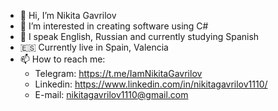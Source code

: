 - 👋 Hi, I’m Nikita Gavrilov
- 👀 I’m interested in creating software using C#
- 📖 I speak English, Russian and currently studying Spanish
- 🇪🇸 Currently live in Spain, Valencia
- 📫 How to reach me:
  - Telegram: https://t.me/IamNikitaGavrilov
  - Linkedin: https://www.linkedin.com/in/nikitagavrilov1110/
  - E-mail: nikitagavrilov1110@gmail.com
<!---
GavrilovNI/GavrilovNI is a ✨ special ✨ repository because its `README.md` (this file) appears on your GitHub profile.
You can click the Preview link to take a look at your changes.
--->
